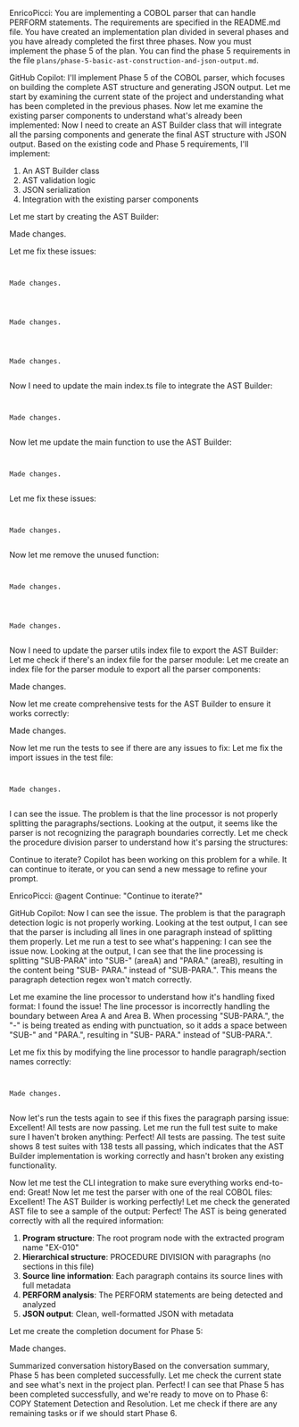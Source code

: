 EnricoPicci: You are implementing a COBOL parser that can handle PERFORM statements. The requirements are specified in the README.md file.
You have created an implementation plan divided in several phases and you have already completed the first three phases.
Now you must implement the phase 5 of the plan. You can find the phase 5 requirements in the file `plans/phase-5-basic-ast-construction-and-json-output.md`.

GitHub Copilot: I'll implement Phase 5 of the COBOL parser, which focuses on building the complete AST structure and generating JSON output. Let me start by examining the current state of the project and understanding what has been completed in the previous phases. Now let me examine the existing parser components to understand what's already been implemented: Now I need to create an AST Builder class that will integrate all the parsing components and generate the final AST structure with JSON output. Based on the existing code and Phase 5 requirements, I'll implement:

1. An AST Builder class
2. AST validation logic
3. JSON serialization
4. Integration with the existing parser components

Let me start by creating the AST Builder: 

Made changes.

Let me fix these issues: 
```


Made changes.


```

```


Made changes.


```

```


Made changes.


```
Now I need to update the main index.ts file to integrate the AST Builder: 
```


Made changes.


```
Now let me update the main function to use the AST Builder: 
```


Made changes.


```
Let me fix these issues: 
```


Made changes.


```
Now let me remove the unused function: 
```


Made changes.


```

```


Made changes.


```
Now I need to update the parser utils index file to export the AST Builder: Let me check if there's an index file for the parser module: Let me create an index file for the parser module to export all the parser components: 

Made changes.

Now let me create comprehensive tests for the AST Builder to ensure it works correctly: 

Made changes.

Now let me run the tests to see if there are any issues to fix: Let me fix the import issues in the test file: 
```


Made changes.


```
I can see the issue. The problem is that the line processor is not properly splitting the paragraphs/sections. Looking at the output, it seems like the parser is not recognizing the paragraph boundaries correctly. Let me check the procedure division parser to understand how it's parsing the structures: 

Continue to iterate?
Copilot has been working on this problem for a while. It can continue to iterate, or you can send a new message to refine your prompt.

EnricoPicci: @agent Continue: "Continue to iterate?"

GitHub Copilot: Now I can see the issue. The problem is that the paragraph detection logic is not properly working. Looking at the test output, I can see that the parser is including all lines in one paragraph instead of splitting them properly. Let me run a test to see what's happening: I can see the issue now. Looking at the output, I can see that the line processing is splitting "SUB-PARA" into "SUB-" (areaA) and "PARA." (areaB), resulting in the content being "SUB- PARA." instead of "SUB-PARA.". This means the paragraph detection regex won't match correctly.

Let me examine the line processor to understand how it's handling fixed format: I found the issue! The line processor is incorrectly handling the boundary between Area A and Area B. When processing "SUB-PARA.", the "-" is being treated as ending with punctuation, so it adds a space between "SUB-" and "PARA.", resulting in "SUB- PARA." instead of "SUB-PARA.".

Let me fix this by modifying the line processor to handle paragraph/section names correctly: 
```


Made changes.


```
Now let's run the tests again to see if this fixes the paragraph parsing issue: Excellent! All tests are now passing. Let me run the full test suite to make sure I haven't broken anything: Perfect! All tests are passing. The test suite shows 8 test suites with 138 tests all passing, which indicates that the AST Builder implementation is working correctly and hasn't broken any existing functionality.

Now let me test the CLI integration to make sure everything works end-to-end: Great! Now let me test the parser with one of the real COBOL files: Excellent! The AST Builder is working perfectly! Let me check the generated AST file to see a sample of the output: Perfect! The AST is being generated correctly with all the required information:

1. **Program structure**: The root program node with the extracted program name "EX-010"
2. **Hierarchical structure**: PROCEDURE DIVISION with paragraphs (no sections in this file)
3. **Source line information**: Each paragraph contains its source lines with full metadata
4. **PERFORM analysis**: The PERFORM statements are being detected and analyzed
5. **JSON output**: Clean, well-formatted JSON with metadata

Let me create the completion document for Phase 5: 

Made changes.

Summarized conversation historyBased on the conversation summary, Phase 5 has been completed successfully. Let me check the current state and see what's next in the project plan. Perfect! I can see that Phase 5 has been completed successfully, and we're ready to move on to Phase 6: COPY Statement Detection and Resolution. Let me check if there are any remaining tasks or if we should start Phase 6. 